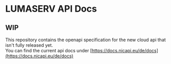 # LUMASERV API Docs

## WIP
This repository contains the openapi specification for the new cloud api that isn't fully released yet.  
You can find the current api docs under [https://docs.nicapi.eu/de/docs](https://docs.nicapi.eu/de/docs)
